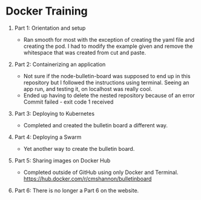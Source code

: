 # Docker Training

1. Part 1: Orientation and setup
    * Ran smooth for most with the exception of creating the yaml file and creating the pod. I had to modify the example given and remove the whitespace that was created from cut and paste.

2. Part 2: Containerizing an application
    * Not sure if the node-bulletin-board was supposed to end up in this repository but I followed the instructions using terminal. Seeing an app run, and testing it, on localhost was really cool.
    * Ended up having to delete the nested repository because of an error Commit failed - exit code 1 received

3. Part 3: Deploying to Kubernetes
    * Completed and created the bulletin board a different way.

4. Part 4: Deploying a Swarm
    * Yet another way to create the bulletin board.

5. Part 5: Sharing images on Docker Hub
    * Completed outside of GitHub using only Docker and Terminal. https://hub.docker.com/r/cmshannon/bulletinboard

6. Part 6: There is no longer a Part 6 on the website.